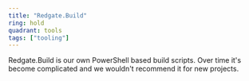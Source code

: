 ```yaml
---
title: "Redgate.Build"
ring: hold
quadrant: tools
tags: ["tooling"]
---
```


Redgate.Build is our own PowerShell based build scripts. Over time it's become complicated and we wouldn't recommend it for new projects.
